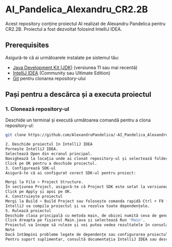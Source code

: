 # AI_Pandelica_Alexandru_CR2.2B

Acest repository conține proiectul AI realizat de Alexandru Pandelica pentru CR2.2B. Proiectul a fost dezvoltat folosind IntelliJ IDEA.

## Prerequisites

Asigură-te că ai următoarele instalate pe sistemul tău:
- [Java Development Kit (JDK)](https://www.oracle.com/java/technologies/javase-jdk11-downloads.html) (versiunea 11 sau mai recentă)
- [IntelliJ IDEA](https://www.jetbrains.com/idea/download/) (Community sau Ultimate Edition)
- [Git](https://git-scm.com/downloads) pentru clonarea repository-ului

## Pași pentru a descărca și a executa proiectul

### 1. Clonează repository-ul

Deschide un terminal și execută următoarea comandă pentru a clona repository-ul:

```sh
git clone https://github.com/AlexandruPandelica/-AI_Pandelica_Alexandru_CR2.2B.git

2. Deschide proiectul în IntelliJ IDEA
Pornește IntelliJ IDEA.
Selectează Open din ecranul principal.
Navighează la locația unde ai clonat repository-ul și selectează folderul proiectului -AI_Pandelica_Alexandru_CR2.2B.
Click pe OK pentru a deschide proiectul.
3. Configurează SDK-ul
Asigură-te că ai configurat corect SDK-ul pentru proiect:

Mergi la File > Project Structure.
În secțiunea Project, asigură-te că Project SDK este setat la versiunea corectă de JDK instalată pe sistemul tău.
Click pe Apply și apoi pe OK.
4. Construiește proiectul
Mergi la Build > Build Project sau folosește comanda rapidă Ctrl + F9 (Windows/Linux) sau Cmd + F9 (Mac).
IntelliJ va compila proiectul și va rezolva toate dependențele.
5. Rulează proiectul
Deschide clasa principală cu metoda main, de obicei numită ceva de genul Main.java.
Click dreapta pe fișierul Main.java și selectează Run 'Main'.
Proiectul va începe să ruleze și vei putea vedea rezultatele în consola IntelliJ.
Note
Dacă întâmpini probleme legate de dependențe sau configurarea proiectului, verifică dacă toate dependențele specificate în fișierele de configurare (de exemplu, pom.xml pentru proiectele Maven sau build.gradle pentru proiectele Gradle) sunt corect rezolvate.
Pentru suport suplimentar, consultă documentația IntelliJ IDEA sau deschide un issue în acest repository.
